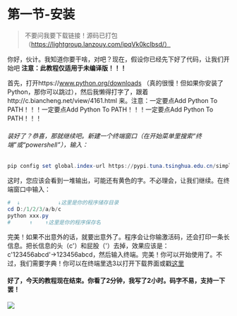 # 第一节-安装
> 不要问我要下载链接！源码已打包（https://lightgroup.lanzouy.com/ipqVk0kclbsd/）

你好，伙计。我知道你要干啥，对吧？现在，假设你已经先下好了代码，让我们开始吧
**注意：此教程仅适用于未编译版！！！**

首先，打开https://www.python.org/downloads （真的很慢！但如果你安装了Python，那你可以跳过），然后我懒得打字了，跟着http://c.biancheng.net/view/4161.html 来。注意：一定要点Add Python To PATH！！！一定要点Add Python To PATH！！！一定要点Add Python To PATH！！！


###### 装好了？恭喜，那就继续吧。新建一个终端窗口（在开始菜单里搜索“终端”或“powershell”），输入：
```powershell
pip config set global.index-url https://pypi.tuna.tsinghua.edu.cn/simple & pip install pywifi & pip install comtypes & pip install filetype & pip install chardet & pip install pyDes & pip install wmi
```
这时，您应该会看到一堆输出，可能还有黄色的字。不必理会，让我们继续。在终端窗口中输入：
```powershell
#  ↓            ↓这里是你的程序储存目录
cd D:/1/2/3/a/b/c
python xxx.py
#      ↑    ↑这里是你的程序保存名
```
完美！如果不出意外的话，就要出意外了。程序会让你输激活码，还会打印一条长信息。把长信息的头（c'）和屁股（'）去掉，效果应该是：c'123456abcd'→123456abcd，然后输入终端。完美！你可以开始使用了。不过，我们需要字典！你可以在终端里选3以打开下载界面或戳[这里](https://blog.cpolar.top/download/351.html "这里")
#### 好了，今天的教程现在结束。你看了2分钟，我写了2小时。码字不易，支持一下罢！
[![](https://docs.lightgroup.top/1.jpg)](https://docs.lightgroup.top/1.jpg)